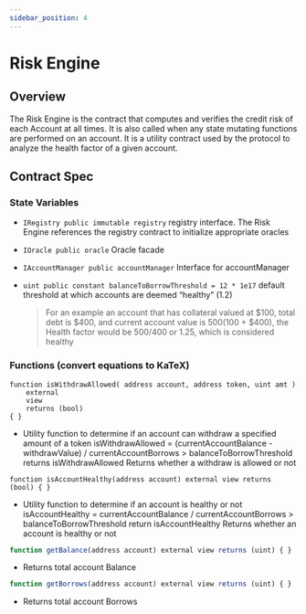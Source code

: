 ```yaml
---
sidebar_position: 4
---
```


# Risk Engine

## Overview

The Risk Engine is the contract that computes and verifies the credit risk of
each Account at all times. It is also called when any state mutating functions
are performed on an account. It is a utility contract used by the protocol to analyze the health factor of a given account.

## Contract Spec

### State Variables

- `IRegistry public immutable registry` registry interface. The Risk Engine references the registry contract to initialize appropriate oracles
- `IOracle public oracle` Oracle facade
- `IAccountManager public accountManager` Interface for accountManager
- `uint public constant balanceToBorrowThreshold = 12 * 1e17` default threshold at which accounts are deemed “healthy” (1.2)

    >For an example an account that has collateral valued at $100, total debt is $400, and current account value is $500 ($100 + $400), the Health factor would be 500/400 or 1.25, which is considered healthy


### Functions (convert equations to KaTeX)
``` solidity
function isWithdrawAllowed( address account, address token, uint amt )
    external
    view
    returns (bool)
{ }
```
- Utility function to determine if an account can withdraw a specified amount of
a token
            isWithdrawAllowed = (currentAccountBalance - withdrawValue) /
                currentAccountBorrows > balanceToBorrowThreshold
returns isWithdrawAllowed Returns whether a withdraw is allowed or not


``` solidity
function isAccountHealthy(address account) external view returns (bool) { }
```
- Utility function to determine if an account is healthy or not
            isAccountHealthy = currentAccountBalance / currentAccountBorrows >
                balanceToBorrowThreshold
  return isAccountHealthy Returns whether an account is healthy or not

```js
function getBalance(address account) external view returns (uint) { }
```
- Returns total account Balance

```js
function getBorrows(address account) external view returns (uint) { }
```
- Returns total account Borrows
